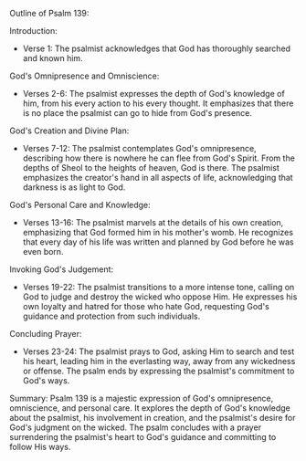 Outline of Psalm 139:

Introduction:
- Verse 1: The psalmist acknowledges that God has thoroughly searched and known him.

God's Omnipresence and Omniscience:
- Verses 2-6: The psalmist expresses the depth of God's knowledge of him, from his every action to his every thought. It emphasizes that there is no place the psalmist can go to hide from God's presence.

God's Creation and Divine Plan:
- Verses 7-12: The psalmist contemplates God's omnipresence, describing how there is nowhere he can flee from God's Spirit. From the depths of Sheol to the heights of heaven, God is there. The psalmist emphasizes the creator's hand in all aspects of life, acknowledging that darkness is as light to God.

God's Personal Care and Knowledge:
- Verses 13-16: The psalmist marvels at the details of his own creation, emphasizing that God formed him in his mother's womb. He recognizes that every day of his life was written and planned by God before he was even born.

Invoking God's Judgement:
- Verses 19-22: The psalmist transitions to a more intense tone, calling on God to judge and destroy the wicked who oppose Him. He expresses his own loyalty and hatred for those who hate God, requesting God's guidance and protection from such individuals.

Concluding Prayer:
- Verses 23-24: The psalmist prays to God, asking Him to search and test his heart, leading him in the everlasting way, away from any wickedness or offense. The psalm ends by expressing the psalmist's commitment to God's ways.

Summary:
Psalm 139 is a majestic expression of God's omnipresence, omniscience, and personal care. It explores the depth of God's knowledge about the psalmist, his involvement in creation, and the psalmist's desire for God's judgment on the wicked. The psalm concludes with a prayer surrendering the psalmist's heart to God's guidance and committing to follow His ways.